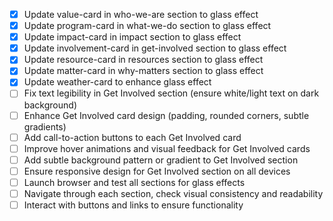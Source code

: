 - [x] Update value-card in who-we-are section to glass effect
- [x] Update program-card in what-we-do section to glass effect
- [x] Update impact-card in impact section to glass effect
- [x] Update involvement-card in get-involved section to glass effect
- [x] Update resource-card in resources section to glass effect
- [x] Update matter-card in why-matters section to glass effect
- [x] Update weather-card to enhance glass effect
- [ ] Fix text legibility in Get Involved section (ensure white/light text on dark background)
- [ ] Enhance Get Involved card design (padding, rounded corners, subtle gradients)
- [ ] Add call-to-action buttons to each Get Involved card
- [ ] Improve hover animations and visual feedback for Get Involved cards
- [ ] Add subtle background pattern or gradient to Get Involved section
- [ ] Ensure responsive design for Get Involved section on all devices
- [ ] Launch browser and test all sections for glass effects
- [ ] Navigate through each section, check visual consistency and readability
- [ ] Interact with buttons and links to ensure functionality
